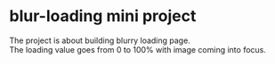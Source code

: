 # blur-loading mini project
The project is about building blurry loading page. <br>
The loading value goes from 0 to 100% with image coming into focus.
